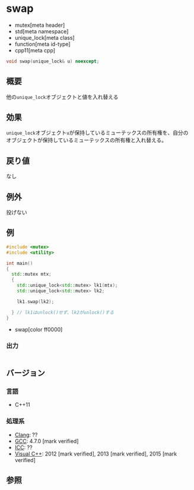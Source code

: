 # swap
* mutex[meta header]
* std[meta namespace]
* unique_lock[meta class]
* function[meta id-type]
* cpp11[meta cpp]

```cpp
void swap(unique_lock& u) noexcept;
```

## 概要
他の`unique_lock`オブジェクトと値を入れ替える


## 効果
`unique_lock`オブジェクト`u`が保持しているミューテックスの所有権を、自分のオブジェクトが保持しているミューテックスの所有権と入れ替える。


## 戻り値
なし


## 例外
投げない


## 例
```cpp example
#include <mutex>
#include <utility>

int main()
{
  std::mutex mtx;
  {
    std::unique_lock<std::mutex> lk1(mtx);
    std::unique_lock<std::mutex> lk2;

    lk1.swap(lk2);

  } // lk1はunlock()せず、lk2がunlock()する
}
```
* swap[color ff0000]

### 出力
```
```

## バージョン
### 言語
- C++11

### 処理系
- [Clang](/implementation.md#clang): ??
- [GCC](/implementation.md#gcc): 4.7.0 [mark verified]
- [ICC](/implementation.md#icc): ??
- [Visual C++](/implementation.md#visual_cpp): 2012 [mark verified], 2013 [mark verified], 2015 [mark verified]


## 参照
